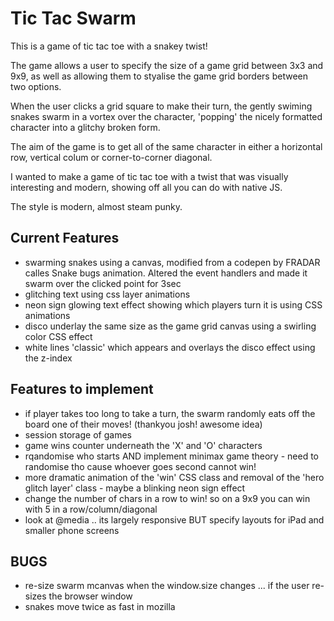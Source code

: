 # Tic Tac Swarm

This is a game of tic tac toe with a snakey twist! 

The game allows a user to specify the size of a game grid between 3x3 and 9x9, as well as allowing them to styalise the game grid borders between two options.

When the user clicks a grid square to make their turn, the gently swiming snakes swarm in a vortex over the character, 'popping' the nicely formatted character into a glitchy broken form.

The aim of the game is to get all of the same character in either a horizontal row, vertical colum or corner-to-corner diagonal.

I wanted to make a game of tic tac toe with a twist that was visually interesting and modern, showing off all you can do with native JS.

The style is modern, almost steam punky.

## Current Features

- swarming snakes using a canvas, modified from a codepen by FRADAR calles Snake bugs animation.  Altered the event handlers and made it swarm over the clicked point for 3sec
- glitching text using css layer animations
- neon sign glowing text effect showing which players turn it is using CSS animations
- disco underlay the same size as the game grid canvas using a swirling color CSS effect
- white lines 'classic' which appears and overlays the disco effect using the z-index

## Features to implement

- if player takes too long to take a turn, the swarm randomly eats off the board one of their moves! (thankyou josh! awesome idea)
- session storage of games
- game wins counter underneath the 'X' and 'O' characters
- rqandomise who starts AND implement minimax game theory - need to randomise tho cause whoever goes second cannot win!
- more dramatic animation of the 'win' CSS class and removal of the 'hero glitch layer' class - maybe a blinking neon sign effect
- change the number of chars in a row to win! so on a 9x9 you can win with 5 in a row/column/diagonal
- look at @media .. its largely responsive BUT specify layouts for iPad and smaller phone screens

## BUGS

- re-size swarm mcanvas when the window.size changes ... if the user re-sizes the browser window
- snakes move twice as fast in mozilla
